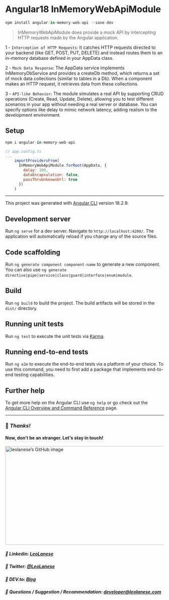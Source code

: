 # Angular18 InMemoryWebApiModule

```js
npm install angular-in-memory-web-api --save-dev
```

> InMemoryWebApiModule does provide a mock API by intercepting HTTP requests made by the Angular application.

1 - `Interception of HTTP Requests`: It catches HTTP requests directed to your backend (like GET, POST, PUT, DELETE) and instead routes them to an in-memory database defined in your AppData class.

2 - `Mock Data Response`: The AppData service implements InMemoryDbService and provides a createDb method, which returns a set of mock data collections (similar to tables in a Db). When a component makes an HTTP request, it retrieves data from these collections.

3 - `API-like Behavior`: The module simulates a real API by supporting CRUD operations (Create, Read, Update, Delete), allowing you to test different scenarios in your app without needing a real server or database. You can specify options like delay to mimic network latency, adding realism to the development environment.

## Setup

```js
npm i angular-in-memory-web-api
```

```js
// app.config.ts
...
    importProvidersFrom(
      InMemoryWebApiModule.forRoot(AppData, { 
        delay: 100,
        dataEncapsulation: false,
        passThruUnknownUrl: true
      })
    )
```


---

This project was generated with [Angular CLI](https://github.com/angular/angular-cli) version 18.2.9.

## Development server

Run `ng serve` for a dev server. Navigate to `http://localhost:4200/`. The application will automatically reload if you change any of the source files.

## Code scaffolding

Run `ng generate component component-name` to generate a new component. You can also use `ng generate directive|pipe|service|class|guard|interface|enum|module`.

## Build

Run `ng build` to build the project. The build artifacts will be stored in the `dist/` directory.

## Running unit tests

Run `ng test` to execute the unit tests via [Karma](https://karma-runner.github.io).

## Running end-to-end tests

Run `ng e2e` to execute the end-to-end tests via a platform of your choice. To use this command, you need to first add a package that implements end-to-end testing capabilities.

## Further help

To get more help on the Angular CLI use `ng help` or go check out the [Angular CLI Overview and Command Reference](https://angular.dev/tools/cli) page.

---

### :100: <i>Thanks!</i>
#### Now, don't be an stranger. Let's stay in touch!

<a href="https://github.com/leolanese" target="_blank" rel="noopener noreferrer">
  <img src="https://scastiel.dev/api/image/leolanese?dark&removeLink" alt="leolanese’s GitHub image" width="600" height="314" />
</a>

##### :radio_button: Linkedin: <a href="https://www.linkedin.com/in/leolanese/" target="_blank">LeoLanese</a>
##### :radio_button: Twitter: <a href="https://twitter.com/LeoLanese" target="_blank">@LeoLanese</a>
##### :radio_button: DEV.to: <a href="https://www.dev.to/leolanese" target="_blank">Blog</a>
##### :radio_button: Questions / Suggestion / Recommendation: developer@leolanese.com

